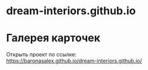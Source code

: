# dream-interiors.github.io

<h1>Галерея карточек</h1>

Открыть проект по ссылке: </br>
https://baronasalex.github.io/dream-interiors.github.io/
